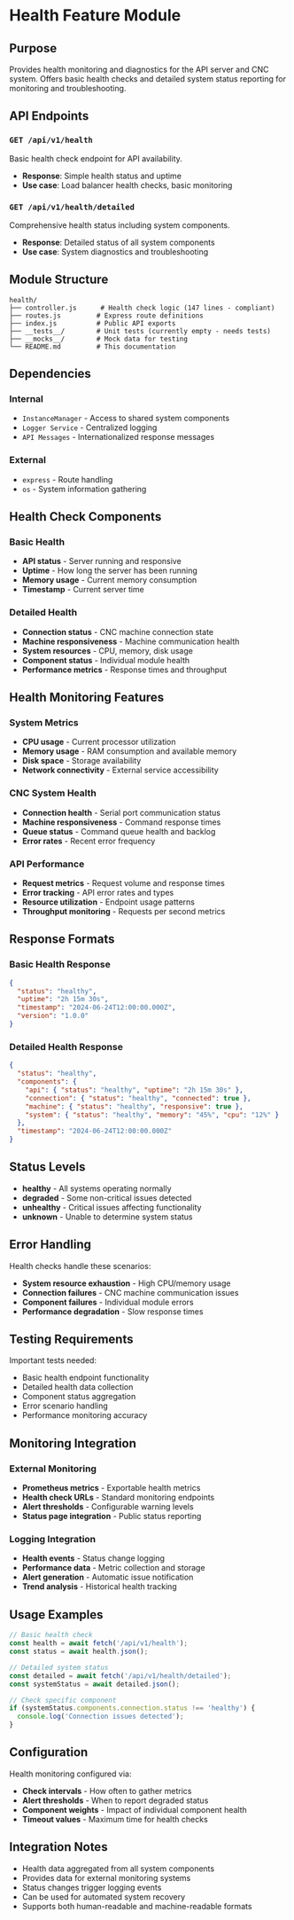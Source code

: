 # Health Feature Module

## Purpose
Provides health monitoring and diagnostics for the API server and CNC system. Offers basic health checks and detailed system status reporting for monitoring and troubleshooting.

## API Endpoints

### `GET /api/v1/health`
Basic health check endpoint for API availability.
- **Response**: Simple health status and uptime
- **Use case**: Load balancer health checks, basic monitoring

### `GET /api/v1/health/detailed`
Comprehensive health status including system components.
- **Response**: Detailed status of all system components
- **Use case**: System diagnostics and troubleshooting

## Module Structure

```
health/
├── controller.js      # Health check logic (147 lines - compliant)
├── routes.js         # Express route definitions  
├── index.js          # Public API exports
├── __tests__/        # Unit tests (currently empty - needs tests)
├── __mocks__/        # Mock data for testing
└── README.md         # This documentation
```

## Dependencies

### Internal
- `InstanceManager` - Access to shared system components
- `Logger Service` - Centralized logging
- `API Messages` - Internationalized response messages

### External
- `express` - Route handling
- `os` - System information gathering

## Health Check Components

### Basic Health
- **API status** - Server running and responsive
- **Uptime** - How long the server has been running
- **Memory usage** - Current memory consumption
- **Timestamp** - Current server time

### Detailed Health
- **Connection status** - CNC machine connection state
- **Machine responsiveness** - Machine communication health
- **System resources** - CPU, memory, disk usage
- **Component status** - Individual module health
- **Performance metrics** - Response times and throughput

## Health Monitoring Features

### System Metrics
- **CPU usage** - Current processor utilization
- **Memory usage** - RAM consumption and available memory
- **Disk space** - Storage availability
- **Network connectivity** - External service accessibility

### CNC System Health
- **Connection health** - Serial port communication status
- **Machine responsiveness** - Command response times
- **Queue status** - Command queue health and backlog
- **Error rates** - Recent error frequency

### API Performance
- **Request metrics** - Request volume and response times
- **Error tracking** - API error rates and types
- **Resource utilization** - Endpoint usage patterns
- **Throughput monitoring** - Requests per second metrics

## Response Formats

### Basic Health Response
```json
{
  "status": "healthy",
  "uptime": "2h 15m 30s",
  "timestamp": "2024-06-24T12:00:00.000Z",
  "version": "1.0.0"
}
```

### Detailed Health Response
```json
{
  "status": "healthy",
  "components": {
    "api": { "status": "healthy", "uptime": "2h 15m 30s" },
    "connection": { "status": "healthy", "connected": true },
    "machine": { "status": "healthy", "responsive": true },
    "system": { "status": "healthy", "memory": "45%", "cpu": "12%" }
  },
  "timestamp": "2024-06-24T12:00:00.000Z"
}
```

## Status Levels

- **healthy** - All systems operating normally
- **degraded** - Some non-critical issues detected
- **unhealthy** - Critical issues affecting functionality
- **unknown** - Unable to determine system status

## Error Handling

Health checks handle these scenarios:
- **System resource exhaustion** - High CPU/memory usage
- **Connection failures** - CNC machine communication issues
- **Component failures** - Individual module errors
- **Performance degradation** - Slow response times

## Testing Requirements

Important tests needed:
- Basic health endpoint functionality
- Detailed health data collection
- Component status aggregation
- Error scenario handling
- Performance monitoring accuracy

## Monitoring Integration

### External Monitoring
- **Prometheus metrics** - Exportable health metrics
- **Health check URLs** - Standard monitoring endpoints
- **Alert thresholds** - Configurable warning levels
- **Status page integration** - Public status reporting

### Logging Integration
- **Health events** - Status change logging
- **Performance data** - Metric collection and storage
- **Alert generation** - Automatic issue notification
- **Trend analysis** - Historical health tracking

## Usage Examples

```javascript
// Basic health check
const health = await fetch('/api/v1/health');
const status = await health.json();

// Detailed system status
const detailed = await fetch('/api/v1/health/detailed');
const systemStatus = await detailed.json();

// Check specific component
if (systemStatus.components.connection.status !== 'healthy') {
  console.log('Connection issues detected');
}
```

## Configuration

Health monitoring configured via:
- **Check intervals** - How often to gather metrics
- **Alert thresholds** - When to report degraded status
- **Component weights** - Impact of individual component health
- **Timeout values** - Maximum time for health checks

## Integration Notes

- Health data aggregated from all system components
- Provides data for external monitoring systems
- Status changes trigger logging events
- Can be used for automated system recovery
- Supports both human-readable and machine-readable formats